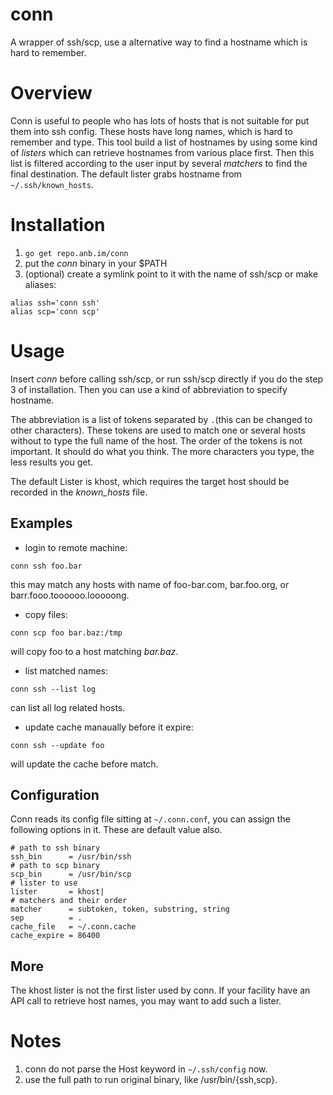 # conn

A wrapper of ssh/scp, use a alternative way to find a hostname which
is hard to remember.

# Overview

Conn is useful to people who has lots of hosts that is not suitable
for put them into ssh config. These hosts have long names, which is
hard to remember and type. This tool build a list of hostnames by
using some kind of _listers_ which can retrieve hostnames from
various place first. Then this list is filtered according to the user
input by several _matchers_ to find the final destination. The default
lister grabs hostname from `~/.ssh/known_hosts`.

# Installation

1. `go get repo.anb.im/conn`
2. put the _conn_ binary in your $PATH
3. (optional) create a symlink point to it with the name of ssh/scp or
   make aliases:

```shell
alias ssh='conn ssh'
alias scp='conn scp'
```
	
# Usage

Insert _conn_ before calling ssh/scp, or run ssh/scp directly if you do
the step 3 of installation. Then you can use a kind of abbreviation to
specify hostname.

The abbreviation is a list of tokens separated by `.`(this can be
changed to other characters). These tokens are used to match one or
several hosts without to type the full name of the host. The order of
the tokens is not important. It should do what you think. The more
characters you type, the less results you get.

The default Lister is khost, which requires the target host should be
recorded in the _known_hosts_ file.

## Examples

- login to remote machine:

```shell
conn ssh foo.bar
```

this may match any hosts with name of foo-bar.com, bar.foo.org, or
barr.fooo.toooooo.looooong.

- copy files:

```shell
conn scp foo bar.baz:/tmp
```

will copy foo to a host matching _bar.baz_.

- list matched names:

```
conn ssh --list log
```

can list all log related hosts.

- update cache manaually before it expire:

```shell
conn ssh --update foo
```

will update the cache before match.


## Configuration

Conn reads its config file sitting at `~/.conn.conf`, you can assign
the following options in it. These are default value also.

```shell
# path to ssh binary
ssh_bin      = /usr/bin/ssh
# path to scp binary 
scp_bin      = /usr/bin/scp
# lister to use
lister       = khost|
# matchers and their order
matcher      = subtoken, token, substring, string
sep          = .
cache_file   = ~/.conn.cache
cache_expire = 86400
```

## More

The khost lister is not the first lister used by conn. If your
facility have an API call to retrieve host names, you may want to add
such a lister.

# Notes

1. conn do not parse the Host keyword in `~/.ssh/config` now.
2. use the full path to run original binary, like /usr/bin/{ssh,scp}.

